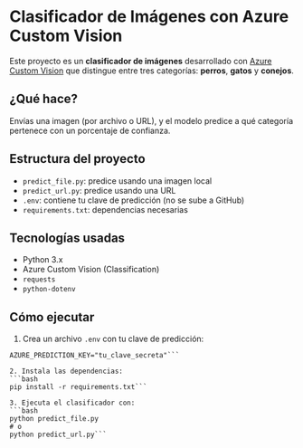# Clasificador de Imágenes con Azure Custom Vision

Este proyecto es un **clasificador de imágenes** desarrollado con [Azure Custom Vision](https://customvision.ai) que distingue entre tres categorías: **perros**, **gatos** y **conejos**.

## ¿Qué hace?
Envías una imagen (por archivo o URL), y el modelo predice a qué categoría pertenece con un porcentaje de confianza.

## Estructura del proyecto

- `predict_file.py`: predice usando una imagen local
- `predict_url.py`: predice usando una URL
- `.env`: contiene tu clave de predicción (no se sube a GitHub)
- `requirements.txt`: dependencias necesarias

## Tecnologías usadas

- Python 3.x
- Azure Custom Vision (Classification)
- `requests`
- `python-dotenv`

## Cómo ejecutar

1. Crea un archivo `.env` con tu clave de predicción:

```env
AZURE_PREDICTION_KEY="tu_clave_secreta"```

2. Instala las dependencias:
```bash
pip install -r requirements.txt```

3. Ejecuta el clasificador con:
```bash
python predict_file.py
# o
python predict_url.py```
